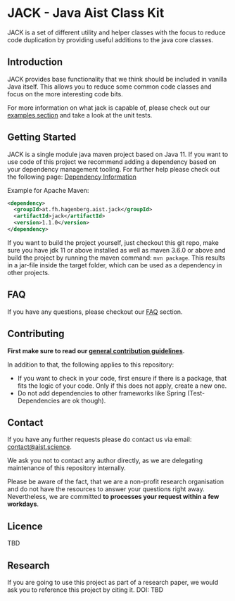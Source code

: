 # JACK - Java Aist Class Kit

JACK is a set of different utility and helper classes with the focus to reduce code duplication by providing useful 
additions to the java core classes.

## Introduction

JACK provides base functionality that we think should be included in vanilla Java itself. This allows you to reduce some 
common code classes and focus on the more interesting code bits.  

For more information on what jack is capable of, please check out our [examples section](https://fhooeaist.github.io/jack/examples.html) 
and take a look at the unit tests.

## Getting Started

JACK is a single module java maven project based on Java 11. If you want to use code of this project we recommend adding 
a dependency based on your dependency management tooling. For further help please check out the following page: 
[Dependency Information](https://fhooeaist.github.io/jack/dependency-info.html)

Example for Apache Maven:

```xml
<dependency>
  <groupId>at.fh.hagenberg.aist.jack</groupId>
  <artifactId>jack</artifactId>
  <version>1.1.0</version>
</dependency>
```

If you want to build the project yourself, just checkout this git repo, make sure you have jdk 11 or above installed as
well as maven 3.6.0 or above and build the project by running the maven command: `mvn package`. This results in a 
jar-file inside the target folder, which can be used as a dependency in other projects.

## FAQ

If you have any questions, please checkout our [FAQ](https://fhooeaist.github.io/jack/faq.html) section.

## Contributing

**First make sure to read our [general contribution guidelines](https://fhooeaist.github.io/contributing.html).**

In addition to that, the following applies to this repository:
 - If you want to check in your code, first ensure if there is a package, that fits the logic of your code. Only if this 
 does not apply, create a new one.
 - Do not add dependencies to other frameworks like Spring (Test-Dependencies are ok though). 

## Contact

If you have any further requests please do contact us via email: [contact@aist.science](mailto:contact@aist.science).

We ask you not to contact any author directly, as we are delegating maintenance of this repository internally.

Please be aware of the fact, that we are a non-profit research organisation and do not have the resources to answer
your questions right away. Nevertheless, we are committed **to processes your request within a few workdays**. 

## Licence

TBD

## Research

If you are going to use this project as part of a research paper, we would ask you to reference this project by citing
it. DOI: TBD